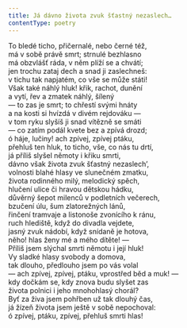 ```yaml
---
title: Já dávno života zvuk šťastný nezaslech…
contentType: poetry
---
```


<section>

To bledé ticho, přičernalé, nebo černé též,  
má v sobě právě smrt; strnulé bezhlasno  
má obzvlášť ráda, v něm plíží se a chvátí;  
jen trochu zataj dech a snad ji zaslechneš:  
v tichu tak napjatém, co vše se může státi!  
Však také náhlý hluk! křik, rachot, dunění  
a vytí, řev a zmatek náhlý, šílený  
— to zas je smrt; to chřestí svými hnáty  
a na kosti si hvízdá v divém rejdováku —  
v tom ryku slyšíš ji snad vítězně se smáti  
— co zatím podál kvete bez a zpívá drozd;  
ó háje, lučiny! ach zpívej, zpívej ptáku,  
přehluš ten hluk, to ticho, vše, co nás tu drtí,  
já příliš slyšel němoty i křiku smrti,  
dávno však života zvuk šťastný nezaslech’,  
volnosti blahé hlasy ve slunečném zmatku,  
života rodinného milý, melodický spěch,  
hlučení ulice či hravou dětskou hádku,  
důvěrný šepot milenců v podletních večerech,  
bzučení úlu, šum zlatorežných lánů,  
řinčení tramvaje a listonoše zvonícího k ránu,  
ruch hlediště, když do divadla vejdete,  
jasný zvuk nádobí, když snídaně je hotova,  
něho! hlas ženy mé a mého dítěte! —  
Příliš jsem slýchal smrti němotu i její hluk!  
Vy sladké hlasy svobody a domova,  
tak dlouho, předlouho jsem po vás volal  
— ach zpívej, zpívej, ptáku, vprostřed běd a muk! —  
kdy dočkám se, kdy znova budu slyšet zas  
života polnici i jeho mnohohlasý chorál?  
Byť za živa jsem pohřben už tak dlouhý čas,  
já žízeň života jsem ještě v sobě nepochoval:  
ó zpívej, ptáku, zpívej, přehluš smrti hlas!

</section>
